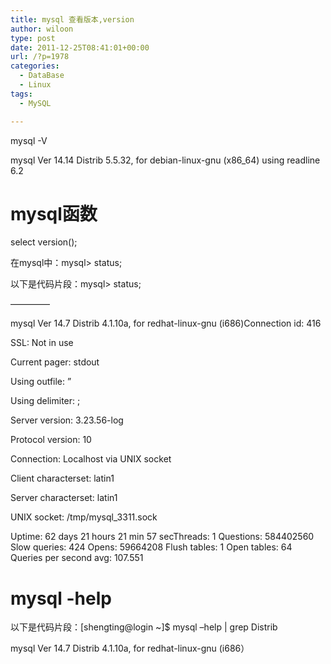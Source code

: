 ```yaml
---
title: mysql 查看版本,version
author: wiloon
type: post
date: 2011-12-25T08:41:01+00:00
url: /?p=1978
categories:
  - DataBase
  - Linux
tags:
  - MySQL

---
```

mysql -V
  
mysql Ver 14.14 Distrib 5.5.32, for debian-linux-gnu (x86_64) using readline 6.2

# mysql函数

select version();

在mysql中：mysql> status;

以下是代码片段：mysql> status;
  
————–
  
mysql Ver 14.7 Distrib 4.1.10a, for redhat-linux-gnu (i686)Connection id: 416
  
SSL: Not in use
  
Current pager: stdout
  
Using outfile: ”
  
Using delimiter: ;
  
Server version: 3.23.56-log
  
Protocol version: 10
  
Connection: Localhost via UNIX socket
  
Client characterset: latin1
  
Server characterset: latin1
  
UNIX socket: /tmp/mysql_3311.sock
  
Uptime: 62 days 21 hours 21 min 57 secThreads: 1 Questions: 584402560 Slow queries: 424 Opens: 59664208 Flush tables: 1 Open tables: 64 Queries per second avg: 107.551

# mysql -help

以下是代码片段：[shengting@login ~]$ mysql –help | grep Distrib
  
mysql Ver 14.7 Distrib 4.1.10a, for redhat-linux-gnu (i686）